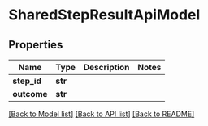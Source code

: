 # SharedStepResultApiModel


## Properties
Name | Type | Description | Notes
------------ | ------------- | ------------- | -------------
**step_id** | **str** |  | 
**outcome** | **str** |  | 

[[Back to Model list]](../README.md#documentation-for-models) [[Back to API list]](../README.md#documentation-for-api-endpoints) [[Back to README]](../README.md)


